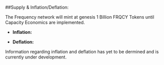 ##Supply & Inflation/Deflation:

The Frequency network will mint at genesis 1 Billion FRQCY Tokens until Capacity Economics are implemented.  

* **Inflation:**

* **Deflation:**


Information regarding inflation and deflation has yet to be dermined and is currently under development.

	